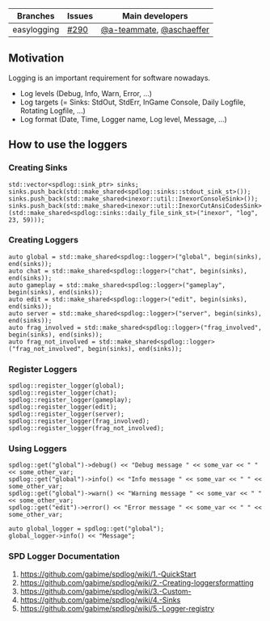 Branches | Issues | Main developers
--- | --- | --- 
easylogging |  [#290](/inexor-game/code/pull/290) | [@a-teammate](/a-teammate), [@aschaeffer](/aschaeffer)

## Motivation

Logging is an important requirement for software nowadays.

* Log levels (Debug, Info, Warn, Error, ...)
* Log targets (= Sinks: StdOut, StdErr, InGame Console, Daily Logfile, Rotating Logfile, ...)
* Log format (Date, Time, Logger name, Log level, Message, ...)

## How to use the loggers

### Creating Sinks

    std::vector<spdlog::sink_ptr> sinks;
    sinks.push_back(std::make_shared<spdlog::sinks::stdout_sink_st>());
    sinks.push_back(std::make_shared<inexor::util::InexorConsoleSink>());
    sinks.push_back(std::make_shared<inexor::util::InexorCutAnsiCodesSink>(std::make_shared<spdlog::sinks::daily_file_sink_st>("inexor", "log", 23, 59)));

### Creating Loggers 

    auto global = std::make_shared<spdlog::logger>("global", begin(sinks), end(sinks));
    auto chat = std::make_shared<spdlog::logger>("chat", begin(sinks), end(sinks));
    auto gameplay = std::make_shared<spdlog::logger>("gameplay", begin(sinks), end(sinks));
    auto edit = std::make_shared<spdlog::logger>("edit", begin(sinks), end(sinks));
    auto server = std::make_shared<spdlog::logger>("server", begin(sinks), end(sinks));
    auto frag_involved = std::make_shared<spdlog::logger>("frag_involved", begin(sinks), end(sinks));
    auto frag_not_involved = std::make_shared<spdlog::logger>("frag_not_involved", begin(sinks), end(sinks));

### Register Loggers

    spdlog::register_logger(global);
    spdlog::register_logger(chat);
    spdlog::register_logger(gameplay);
    spdlog::register_logger(edit);
    spdlog::register_logger(server);
    spdlog::register_logger(frag_involved);
    spdlog::register_logger(frag_not_involved);

### Using Loggers

    spdlog::get("global")->debug() << "Debug message " << some_var << " " << some_other_var;
    spdlog::get("global")->info() << "Info message " << some_var << " " << some_other_var;
    spdlog::get("global")->warn() << "Warning message " << some_var << " " << some_other_var;
    spdlog::get("edit")->error() << "Error message " << some_var << " " << some_other_var;

    auto global_logger = spdlog::get("global");
    global_logger->info() << "Message";

### SPD Logger Documentation

1. https://github.com/gabime/spdlog/wiki/1.-QuickStart
2. https://github.com/gabime/spdlog/wiki/2.-Creating-loggersformatting
3. https://github.com/gabime/spdlog/wiki/3.-Custom-
4. https://github.com/gabime/spdlog/wiki/4.-Sinks
5. https://github.com/gabime/spdlog/wiki/5.-Logger-registry
